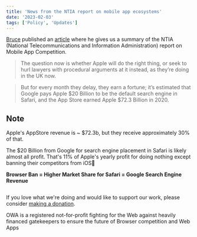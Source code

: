 ```yaml
---
title: 'News from the NTIA report on mobile app ecosystems'
date: '2023-02-03'
tags: ['Policy', 'Updates']
---
```


[Bruce](https://brucelawson.co.uk) published an [article](https://brucelawson.co.uk/2023/the-ntia-report-on-mobile-app-ecosystems/) where he gives us a summary of the NTIA (National Telecommunications and Information Administration) report on Mobile App Competition.

> The question now is whether Apple will do the right thing, or seek to hurl lawyers with procedural arguments at it instead, as they’re doing in the UK now.

> But for every month they delay, they earn a fortune; it’s estimated that Google pays Apple $20 Billion to be the default search engine in Safari, and the App Store earned Apple $72.3 Billion in 2020.

## Note

Apple's AppStore revenue is ~ $72.3b, but they receive approximately 30% of that.

The $20 Billion from Google for search engine placement in Safari is likely almost all profit.
That's 11% of Apple's yearly profit for doing nothing except banning their competitors from iOS🤯

**Browser Ban = Higher Market Share for Safari = Google Search Engine Revenue**

<div class="prom-banner">
  <p class"illustration"><img src="/images/donate.svg" alt="" /></p>
  <p>If you love what we're doing and would like to support our work, please consider
    <a href="https://t.co/6K6eIO3qIm">making a donation</a>.</p>
  <p>OWA is a registered not-for-profit fighting for the Web against heavily financed gatekeepers
    to ensure the future of Browser competition and Web Apps</p>
</div>